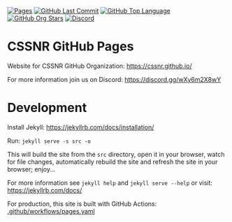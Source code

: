 [![Pages](https://img.shields.io/github/actions/workflow/status/cssnr/cssnr.github.io/pages.yaml?logo=github&logoColor=white&label=pages)](https://github.com/cssnr/cssnr.github.io/actions/workflows/pages.yaml)
[![GitHub Last Commit](https://img.shields.io/github/last-commit/cssnr/cssnr.github.io?logo=github&logoColor=white&label=updated)](https://github.com/cssnr/cssnr.github.io/graphs/commit-activity)
[![GitHub Top Language](https://img.shields.io/github/languages/top/cssnr/cssnr.github.io?logo=htmx&logoColor=white)](https://github.com/cssnr/cssnr.github.io)
[![GitHub Org Stars](https://img.shields.io/github/stars/cssnr?style=flat&logo=github&logoColor=white&label=org%20stars)](https://github.com/cssnr/)
[![Discord](https://img.shields.io/discord/899171661457293343?logo=discord&logoColor=white&label=discord&color=7289da)](https://discord.gg/wXy6m2X8wY)

# CSSNR GitHub Pages

Website for CSSNR GitHub Organization: https://cssnr.github.io/

For more information join us on Discord: https://discord.gg/wXy6m2X8wY

# Development

Install Jekyll: https://jekyllrb.com/docs/installation/

Run: `jekyll serve -s src -o`

This will build the site from the `src` directory, open it in your browser, watch for file changes, automatically
rebuild the site and refresh the site in your browser; enjoy...

For more information see `jekyll help` and `jekyll serve --help` or visit: https://jekyllrb.com/docs/

For production, this site is built with GitHub Actions: [.github/workflows/pages.yaml](.github%2Fworkflows%2Fpages.yaml)
